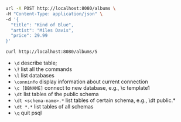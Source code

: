 ```bash
url -X POST http://localhost:8080/albums \
-H "Content-Type: application/json" \
-d '{
  "title": "Kind of Blue",
  "artist": "Miles Davis",
  "price": 29.99
}'
```

```bash
curl http://localhost:8080/albums/5
```

- `\d` describe table;
- `\?` list all the commands
- `\l` list databases
- `\conninfo` display information about current connection
- `\c [DBNAME]` connect to new database, e.g., \c template1
- `\dt` list tables of the public schema
- `\dt <schema-name>.*` list tables of certain schema, e.g., \dt public.*
- `\dt *.*` list tables of all schemas
- `\q` quit psql